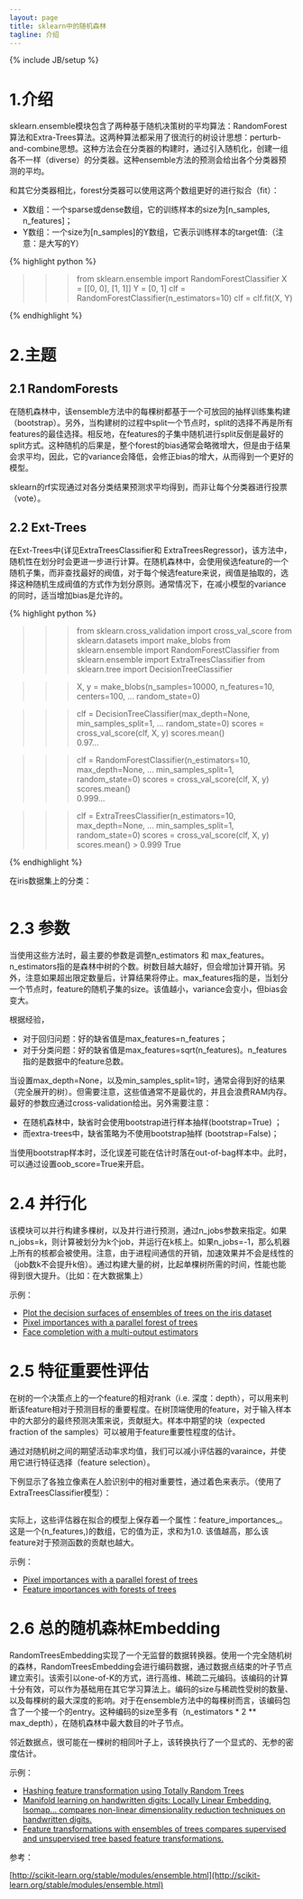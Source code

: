 ```yaml
---
layout: page
title: sklearn中的随机森林 
tagline: 介绍
---
```

{% include JB/setup %}

# 1.介绍


sklearn.ensemble模块包含了两种基于随机决策树的平均算法：RandomForest算法和Extra-Trees算法。这两种算法都采用了很流行的树设计思想：perturb-and-combine思想。这种方法会在分类器的构建时，通过引入随机化，创建一组各不一样（diverse）的分类器。这种ensemble方法的预测会给出各个分类器预测的平均。

和其它分类器相比，forest分类器可以使用这两个数组更好的进行拟合（fit）：

- X数组：一个sparse或dense数组，它的训练样本的size为[n_samples, n_features]；
- Y数组：一个size为[n_samples]的Y数组，它表示训练样本的target值:（注意：是大写的Y） 

{% highlight python %}

>>> from sklearn.ensemble import RandomForestClassifier
>>> X = [[0, 0], [1, 1]]
>>> Y = [0, 1]
>>> clf = RandomForestClassifier(n_estimators=10)
>>> clf = clf.fit(X, Y)

{% endhighlight %}


# 2.主题

## 2.1 RandomForests

在随机森林中，该ensemble方法中的每棵树都基于一个可放回的抽样训练集构建（bootstrap）。另外，当构建树的过程中split一个节点时，split的选择不再是所有features的最佳选择。相反地，在features的子集中随机进行split反倒是最好的split方式。这种随机的后果是，整个forest的bias通常会略微增大，但是由于结果会求平均，因此，它的variance会降低，会修正bias的增大，从而得到一个更好的模型。

sklearn的rf实现通过对各分类结果预测求平均得到，而非让每个分类器进行投票（vote）。

## 2.2 Ext-Trees

在Ext-Trees中(详见ExtraTreesClassifier和 ExtraTreesRegressor)，该方法中，随机性在划分时会更进一步进行计算。在随机森林中，会使用侯选feature的一个随机子集，而非查找最好的阀值，对于每个候选feature来说，阀值是抽取的，选择这种随机生成阀值的方式作为划分原则。通常情况下，在减小模型的variance的同时，适当增加bias是允许的。

{% highlight python %}

>>> from sklearn.cross_validation import cross_val_score
>>> from sklearn.datasets import make_blobs
>>> from sklearn.ensemble import RandomForestClassifier
>>> from sklearn.ensemble import ExtraTreesClassifier
>>> from sklearn.tree import DecisionTreeClassifier

>>> X, y = make_blobs(n_samples=10000, n_features=10, centers=100,
...     random_state=0)

>>> clf = DecisionTreeClassifier(max_depth=None, min_samples_split=1,
...     random_state=0)
>>> scores = cross_val_score(clf, X, y)
>>> scores.mean()                             
0.97...

>>> clf = RandomForestClassifier(n_estimators=10, max_depth=None,
...     min_samples_split=1, random_state=0)
>>> scores = cross_val_score(clf, X, y)
>>> scores.mean()                             
0.999...

>>> clf = ExtraTreesClassifier(n_estimators=10, max_depth=None,
...     min_samples_split=1, random_state=0)
>>> scores = cross_val_score(clf, X, y)
>>> scores.mean() > 0.999
True

{% endhighlight %}

在iris数据集上的分类：

<figure>
	<a href="http://scikit-learn.org/stable/_images/plot_forest_iris_0011.png"><img src="http://scikit-learn.org/stable/_images/plot_forest_iris_0011.png" alt=""></a>
</figure>

# 2.3 参数

当使用这些方法时，最主要的参数是调整n_estimators 和 max_features。n_estimators指的是森林中树的个数。树数目越大越好，但会增加计算开销。另外，注意如果超出限定数量后，计算结果将停止。max_features指的是，当划分一个节点时，feature的随机子集的size。该值越小，variance会变小，但bias会变大。

根据经验，

- 对于回归问题：好的缺省值是max_features=n_features；
- 对于分类问题：好的缺省值是max_features=sqrt(n_features)。n_features指的是数据中的feature总数。

当设置max_depth=None，以及min_samples_split=1时，通常会得到好的结果（完全展开的树）。但需要注意，这些值通常不是最优的，并且会浪费RAM内存。最好的参数应通过cross-validation给出。另外需要注意：

- 在随机森林中，缺省时会使用bootstrap进行样本抽样(bootstrap=True) ；
- 而extra-trees中，缺省策略为不使用bootstrap抽样 (bootstrap=False)；

当使用bootstrap样本时，泛化误差可能在估计时落在out-of-bag样本中。此时，可以通过设置oob_score=True来开启。

# 2.4 并行化

该模块可以并行构建多棵树，以及并行进行预测，通过n_jobs参数来指定。如果n_jobs=k，则计算被划分为k个job，并运行在k核上。如果n_jobs=-1，那么机器上所有的核都会被使用。注意，由于进程间通信的开销，加速效果并不会是线性的（job数k不会提升k倍）。通过构建大量的树，比起单棵树所需的时间，性能也能得到很大提升。（比如：在大数据集上）

示例：

- [Plot the decision surfaces of ensembles of trees on the iris dataset](http://scikit-learn.org/stable/auto_examples/ensemble/plot_forest_iris.html#example-ensemble-plot-forest-iris-py)
- [Pixel importances with a parallel forest of trees](http://scikit-learn.org/stable/auto_examples/ensemble/plot_forest_importances_faces.html#example-ensemble-plot-forest-importances-faces-py)
- [Face completion with a multi-output estimators](http://scikit-learn.org/stable/auto_examples/plot_multioutput_face_completion.html#example-plot-multioutput-face-completion-py)

# 2.5 特征重要性评估

在树的一个决策点上的一个feature的相对rank（i.e. 深度：depth），可以用来判断该feature相对于预测目标的重要程度。在树顶端使用的feature，对于输入样本中的大部分的最终预测决策来说，贡献挺大。样本中期望的块（expected fraction of the samples）可以被用于feature重要性程度的估计。

通过对随机树之间的期望活动率求均值，我们可以减小评估器的varaince，并使用它进行特征选择（feature selection）。

下例显示了各独立像素在人脸识别中的相对重要性，通过着色来表示。（使用了ExtraTreesClassifier模型）：

<figure>
	<a href="http://scikit-learn.org/stable/_images/plot_forest_importances_faces_0011.png"><img src="http://scikit-learn.org/stable/_images/plot_forest_importances_faces_0011.png" alt=""></a>
</figure>

实际上，这些评估器在拟合的模型上保存着一个属性：feature_importances_。这是一个{n_features,)的数组，它的值为正，求和为1.0. 该值越高，那么该feature对于预测函数的贡献也越大。

示例：

- [Pixel importances with a parallel forest of trees](http://scikit-learn.org/stable/auto_examples/ensemble/plot_forest_importances_faces.html#example-ensemble-plot-forest-importances-faces-py)
- [Feature importances with forests of trees](http://scikit-learn.org/stable/auto_examples/ensemble/plot_forest_importances.html#example-ensemble-plot-forest-importances-py)


# 2.6 总的随机森林Embedding

RandomTreesEmbedding实现了一个无监督的数据转换器。使用一个完全随机树的森林，RandomTreesEmbedding会进行编码数据，通过数据点结束的叶子节点建立索引。该索引以one-of-K的方式，进行高维、稀疏二元编码。该编码的计算十分有效，可以作为基础用在其它学习算法上。编码的size与稀疏性受树的数量、以及每棵树的最大深度的影响。对于在ensemble方法中的每棵树而言，该编码包含了一个接一个的entry。这种编码的size至多有（n_estimators * 2 ** max_depth），在随机森林中最大数目的叶子节点。

邻近数据点，很可能在一棵树的相同叶子上，该转换执行了一个显式的、无参的密度估计。

示例：

- [Hashing feature transformation using Totally Random Trees](http://scikit-learn.org/stable/auto_examples/ensemble/plot_random_forest_embedding.html#example-ensemble-plot-random-forest-embedding-py)
- [Manifold learning on handwritten digits: Locally Linear Embedding, Isomap... compares non-linear dimensionality reduction techniques on handwritten digits.](http://scikit-learn.org/stable/auto_examples/manifold/plot_lle_digits.html#example-manifold-plot-lle-digits-py)
- [Feature transformations with ensembles of trees compares supervised and unsupervised tree based feature transformations.](http://scikit-learn.org/stable/auto_examples/ensemble/plot_feature_transformation.html#example-ensemble-plot-feature-transformation-py)

参考：

[http://scikit-learn.org/stable/modules/ensemble.html](http://scikit-learn.org/stable/modules/ensemble.html)
